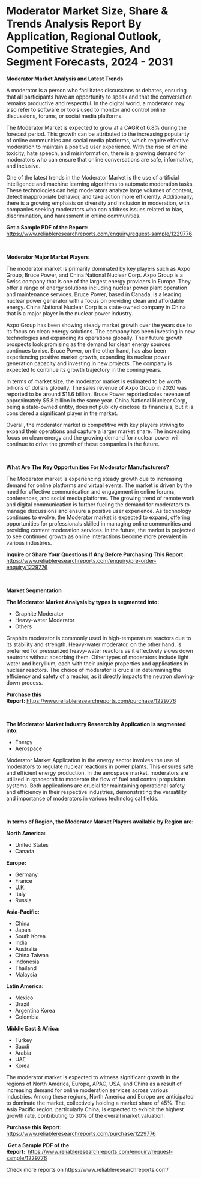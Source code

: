 <p><h1>Moderator Market Size, Share & Trends Analysis Report By Application, Regional Outlook, Competitive Strategies, And Segment Forecasts, 2024 - 2031</h1></p><p><strong>Moderator Market Analysis and Latest Trends</strong></p>
<p><p>A moderator is a person who facilitates discussions or debates, ensuring that all participants have an opportunity to speak and that the conversation remains productive and respectful. In the digital world, a moderator may also refer to software or tools used to monitor and control online discussions, forums, or social media platforms.</p><p>The Moderator Market is expected to grow at a CAGR of 6.8% during the forecast period. This growth can be attributed to the increasing popularity of online communities and social media platforms, which require effective moderation to maintain a positive user experience. With the rise of online toxicity, hate speech, and misinformation, there is a growing demand for moderators who can ensure that online conversations are safe, informative, and inclusive.</p><p>One of the latest trends in the Moderator Market is the use of artificial intelligence and machine learning algorithms to automate moderation tasks. These technologies can help moderators analyze large volumes of content, detect inappropriate behavior, and take action more efficiently. Additionally, there is a growing emphasis on diversity and inclusion in moderation, with companies seeking moderators who can address issues related to bias, discrimination, and harassment in online communities.</p></p>
<p><strong>Get a Sample PDF of the Report:&nbsp;</strong> <a href="https://www.reliableresearchreports.com/enquiry/request-sample/1229776">https://www.reliableresearchreports.com/enquiry/request-sample/1229776</a></p>
<p>&nbsp;</p>
<p><strong>Moderator Major Market Players</strong></p>
<p><p>The moderator market is primarily dominated by key players such as Axpo Group, Bruce Power, and China National Nuclear Corp. Axpo Group is a Swiss company that is one of the largest energy providers in Europe. They offer a range of energy solutions including nuclear power plant operation and maintenance services. Bruce Power, based in Canada, is a leading nuclear power generator with a focus on providing clean and affordable energy. China National Nuclear Corp is a state-owned company in China that is a major player in the nuclear power industry.</p><p>Axpo Group has been showing steady market growth over the years due to its focus on clean energy solutions. The company has been investing in new technologies and expanding its operations globally. Their future growth prospects look promising as the demand for clean energy sources continues to rise. Bruce Power, on the other hand, has also been experiencing positive market growth, expanding its nuclear power generation capacity and investing in new projects. The company is expected to continue its growth trajectory in the coming years.</p><p>In terms of market size, the moderator market is estimated to be worth billions of dollars globally. The sales revenue of Axpo Group in 2020 was reported to be around $11.6 billion. Bruce Power reported sales revenue of approximately $5.8 billion in the same year. China National Nuclear Corp, being a state-owned entity, does not publicly disclose its financials, but it is considered a significant player in the market.</p><p>Overall, the moderator market is competitive with key players striving to expand their operations and capture a larger market share. The increasing focus on clean energy and the growing demand for nuclear power will continue to drive the growth of these companies in the future.</p></p>
<p>&nbsp;</p>
<p><strong>What Are The Key Opportunities For Moderator Manufacturers?</strong></p>
<p><p>The Moderator market is experiencing steady growth due to increasing demand for online platforms and virtual events. The market is driven by the need for effective communication and engagement in online forums, conferences, and social media platforms. The growing trend of remote work and digital communication is further fueling the demand for moderators to manage discussions and ensure a positive user experience. As technology continues to evolve, the Moderator market is expected to expand, offering opportunities for professionals skilled in managing online communities and providing content moderation services. In the future, the market is projected to see continued growth as online interactions become more prevalent in various industries.</p></p>
<p><strong>Inquire or Share Your Questions If Any Before Purchasing This Report:</strong> <a href="https://www.reliableresearchreports.com/enquiry/pre-order-enquiry/1229776">https://www.reliableresearchreports.com/enquiry/pre-order-enquiry/1229776</a></p>
<p>&nbsp;</p>
<p><strong>Market Segmentation</strong></p>
<p><strong>The Moderator Market Analysis by types is segmented into:</strong></p>
<p><ul><li>Graphite Moderator</li><li>Heavy-water Moderator</li><li>Others</li></ul></p>
<p><p>Graphite moderator is commonly used in high-temperature reactors due to its stability and strength. Heavy-water moderator, on the other hand, is preferred for pressurized heavy-water reactors as it effectively slows down neutrons without absorbing them. Other types of moderators include light water and beryllium, each with their unique properties and applications in nuclear reactors. The choice of moderator is crucial in determining the efficiency and safety of a reactor, as it directly impacts the neutron slowing-down process.</p></p>
<p><strong>Purchase this Report:&nbsp;</strong><a href="https://www.reliableresearchreports.com/purchase/1229776">https://www.reliableresearchreports.com/purchase/1229776</a></p>
<p>&nbsp;</p>
<p><strong>The Moderator Market Industry Research by Application is segmented into:</strong></p>
<p><ul><li>Energy</li><li>Aerospace</li></ul></p>
<p><p>Moderator Market Application in the energy sector involves the use of moderators to regulate nuclear reactions in power plants. This ensures safe and efficient energy production. In the aerospace market, moderators are utilized in spacecraft to moderate the flow of fuel and control propulsion systems. Both applications are crucial for maintaining operational safety and efficiency in their respective industries, demonstrating the versatility and importance of moderators in various technological fields.</p></p>
<p>&nbsp;</p>
<p><strong>In terms of Region, the Moderator Market Players available by Region are:</strong></p>
<p>
    <p> <strong> North America: </strong>
        <ul>
            <li>United States</li>
            <li>Canada</li>
        </ul>
        </p> 
    <p> <strong> Europe: </strong>
        <ul>
            <li>Germany</li>
            <li>France</li>
            <li>U.K.</li>
            <li>Italy</li>
            <li>Russia</li>
        </ul>
        </p> 
    <p> <strong> Asia-Pacific: </strong>
        <ul>
            <li>China</li>
            <li>Japan</li>
            <li>South Korea</li>
            <li>India</li>
            <li>Australia</li>
            <li>China Taiwan</li>
            <li>Indonesia</li>
            <li>Thailand</li>
            <li>Malaysia</li>
        </ul>
        </p> 
    <p> <strong> Latin America: </strong>
        <ul>
            <li>Mexico</li>
            <li>Brazil</li>
            <li>Argentina Korea</li>
            <li>Colombia</li>
        </ul>
        </p> 
    <p> <strong> Middle East & Africa: </strong>
        <ul>
            <li>Turkey</li>
            <li>Saudi</li>
            <li>Arabia</li>
            <li>UAE</li>
            <li>Korea</li>
        </ul>
    </p>
    </p>
<p><p>The moderator market is expected to witness significant growth in the regions of North America, Europe, APAC, USA, and China as a result of increasing demand for online moderation services across various industries. Among these regions, North America and Europe are anticipated to dominate the market, collectively holding a market share of 45%. The Asia Pacific region, particularly China, is expected to exhibit the highest growth rate, contributing to 30% of the overall market valuation.</p></p>
<p><strong>Purchase this Report: </strong><a href="https://www.reliableresearchreports.com/purchase/1229776">https://www.reliableresearchreports.com/purchase/1229776</a></p>
<p>&nbsp;<strong>Get a Sample PDF of the Report:&nbsp;&nbsp;</strong><a href="https://www.reliableresearchreports.com/enquiry/request-sample/1229776">https://www.reliableresearchreports.com/enquiry/request-sample/1229776</a></p>
<p><strong></strong></p>
<p>Check more reports on https://www.reliableresearchreports.com/</p>